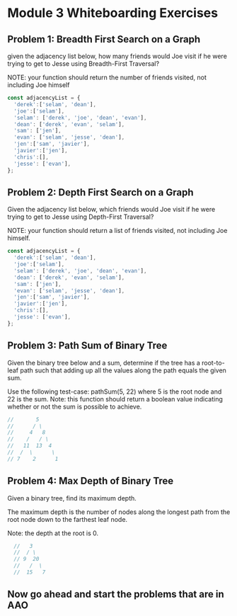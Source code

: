 # Module 3 Whiteboarding Exercises

## Problem 1: Breadth First Search on a Graph

given the adjacency list below, how many friends would Joe visit if he were
trying to get to Jesse using Breadth-First Traversal?

NOTE: your function should return the number of friends visited, not including Joe himself

```javascript
const adjacencyList = {
  'derek':['selam', 'dean'],
  'joe':['selam'],
  'selam': ['derek', 'joe', 'dean', 'evan'],
  'dean': ['derek', 'evan', 'selam'],
  'sam': ['jen'],
  'evan': ['selam', 'jesse', 'dean'],
  'jen':['sam', 'javier'],
  'javier':['jen'],
  'chris':[],
  'jesse': ['evan'],
};
```

## Problem 2: Depth First Search on a Graph

Given the adjacency list below, which friends would Joe visit if he were
trying to get to Jesse using Depth-First Traversal?

NOTE: your function should return a list of friends visited, not including Joe himself.

```javascript
const adjacencyList = {
  'derek':['selam', 'dean'],
  'joe':['selam'],
  'selam': ['derek', 'joe', 'dean', 'evan'],
  'dean': ['derek', 'evan', 'selam'],
  'sam': ['jen'],
  'evan': ['selam', 'jesse', 'dean'],
  'jen':['sam', 'javier'],
  'javier':['jen'],
  'chris':[],
  'jesse': ['evan'],
};
```

## Problem 3: Path Sum of Binary Tree

Given the binary tree below and a sum, determine if the tree has a root-to-leaf path such that adding up all the values along the path equals the given sum.

Use the following test-case: pathSum(5, 22) where 5 is the root node and 22 is the sum.
Note: this function should return a boolean value indicating whether or not the sum is possible to achieve.

```js
//       5
//      / \
//     4   8
//    /   / \
//   11  13  4
//  /  \      \
// 7    2      1
```

## Problem 4: Max Depth of Binary Tree

Given a binary tree, find its maximum depth.

The maximum depth is the number of nodes along the longest path from the root node down to the farthest leaf node.

Note: the depth at the root is 0.

```js
  //   3
  //  / \
  // 9  20
  //   /  \
  //  15   7
```

## Now go ahead and start the problems that are in AAO
